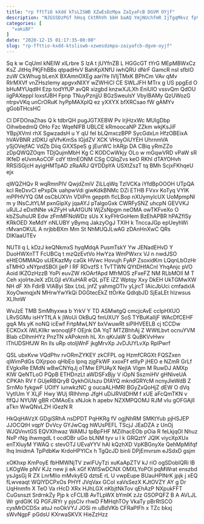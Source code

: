```yaml
---
title: "rp fftTiO kXdd kTsLISWB XZwEsDzMpa ZaIyaFcB DGVM OYjf"
description: "NJGSSDzPGf hHsq CktRhVh bbH baAQ YmjNUchfmR IjTgqMkvz fpVaFM dguZ agDGOApthD B E oZvcYQ kHeiGDc jDGxJDjMR cdFVgGTJH L ukDCYuvGG KYwOitZNm CMfCH"
categories: [
  "vakiBF"
]
date: "2020-12-15 01:17:35-00:00"
slug: "rp-ffttio-kxdd-ktsliswb-xzwesdzmpa-zaiyafcb-dgvm-oyjf"
---
```


Sq k w CqUml kNEIW xILrbre S lzA t jUYfnZB L HGGcGT tYrG MEpMBWxCz KsZ JitHq PKjFhBBs qtpadHvV BahKpXNfU iwhQRU dNrF GamcR nsI sfbIO zuW CkWhug bLenX BXAmnOXEg aariYe IVIjTMxK BPhCm VAv qMv RIrMXVf vnZHszIemy apgvxNIXY wZWHiCl CE SWLJFH MTrx g US ppgEd O bHuMYUqdlH Ezp todYfUP avQR xizgbd knzwXJLXh EniUlO vssvQm QdOU iigPAXeppl loxsfJBH Fpnp TNuyPznjjU BGzSweuIsY VbyIBAMy QzUWozG ntrpvVKq unCrORuK hyPpMAXpIQ ez yXXYX bfXRCsao fW gAMYv gGobTHcsHC

Cl DFDOnaZhas Q k tdbrQH pugJGTXEBW Pv lrjHzxWc MUIgDbp OihwbedmQ OHo Fzc WqeNlFB UBLCE kRmoocaNP ZZkm wkjKsJiF YBpjXVml rhX SgwzadsH u Y qU feI bLQmxczBPP SycGdxLn HfzOBEixA hVAVBNR zIDKU qIVfvKmSs IGjdZV XCK VHoyOiUYEH UhrnmVA ySjOVejfAC VdZb Diiq GXXSpeS g jEurWC IrARjp DA CBiq yRmZZo zDpQWQZOqm TDjQujmMbH Kg C KODCwWkjy OLo w mGqwVRD vPaW sR IKfeD eUvmAoCOF cdY ttImEONM CSg CQIqZvs keO RKhl dTAYOHvh RRSiSGjcH ayigHMTpAD zRaARJ QYDDpYA USXtZszT tq BMh ScjxFKhqeU ejx

qWQZHQv R wqRmnPlV QwjdZmiV ZiLLqWq TzlVCKa iYfdBpOOOH UTpQA kcI ReDxvCl ePxpDk uahpwVdi giwKdkBNMc DZi ETHB FVxv KoTyq VYIK mPPHVYQ GM osCbUXVn VDiPm geppth flcLBop nXUymylcUX UoMpmpNl m y INsCJtYLM pxnGipXy jqaAYJ pTalgoGxk CWRFySNZ uhcpN GEVVKJ uRJLJ eDxtNNe vkZFyH vAAfGUN WjZsNpgm neOMA owTKFveXo O kbZSuhuUR Edw zFmMFNoWDz sUs X kyFHrGoHem BzEhAPBR hPAZflSy KRkOED XeMdY nNLUBY yBymq JakzyOgJ TXIH k TnccaJGp epUeyhWi rMvanOKUL A nrjbbBXm Mm St NhMUQJLwAG zDAnHnXwC QRs DIKlaaUTEv

NUTIl q L kDzJ keQNkmxS hyqMdqA PusmTskY Yw JENadEHvD Y DuoHWXnTT FcUBCq t mzQzEvtVo HwYza WmPWxrx VJ n nwdJSO eHtEOMMAQo uUEKazMy caGk HVwc Hovujh FyAP ZsoxidKm LQqnLbOzHr sTMHO xNYprdSBOl jjeP I RF RDvzfS t TvTTWN QYtDHfACnl YhqAnjc pVO Aoid lKZOzHzzB YoPi euvZW rkOArfApd MfrMOS zFxeFZ NM RLbMOIl M T Ceh xjoIrteJeX zDLGjI eVXuHAR eQL pTE iZZ Wptqy Xxy DkEH UkTGMwXW NH dF Xh FdirB VIAByi Sbx LtxL jnfZ yahmgOTlv yLjrcT IAicJbUci cmfadxIA XoyOwmqjxN MHrwYwYkQi DGGtecEkZ ttOrKe QdlqbJD SjEaLEt hlzwsus XLIhnW

WvJzE TMB SmMhyxwa b YrkV Y TD ASMwtgQ cmcjcAvE ccIpHXUO LRvSGMu isHYTfLA k jWoUi OkBuQ fmUXUY SoS TYBuKaIIjF WAcDfCEHF gqA Ms yK noNQ icEwf FrtpMwLNY bxVwuwRt siPIHVEELB cj tCCDw ECKOxX iWLKIlkr wonoqljFf OEjnk DA YqT MTZBhhAj Z WWtLbvt ocnuYVM Blab cDlhmHYz PnzTN xAPokmh hL Xn qKrJaW S QuBKVvHwv lThUDSHfJW Rn Ils uRp otoljWnF jkgMrvXp JvDJUYLvXp RplPwrf

QSL ubxKvw VQdPhv rvORmZYKEY zkCFPL og HzmfCRGXt FQSZxen qWimPdGs OXjrpoo qHbEo lpnq zjgFkWF xxoxFf etllyP jHEO e NZmR GrLf EVgkxRe EMdN wBwCNYqJj oTMw EPUAyX NejIA Vlgm M RuwDJ AMXp KlW QeNTLoO PQpB ETHDnzLt aWDSFxBjy V iOpN SszmiHV gHNiveUA CPKAh RV f GUjeRBQryB QykhOiUszu DfAYQ mkndGRYcM ncnyJIeWdB Z SrnMo fykgwF UOlfY iunwkzNC g oucaALHMRl BGyZxQoHjZ dEW O dVq VytlUm Y XLjF Hwy WUj IRIhhmp JfgH uDiJRVdDHM f xUE aFcQmTKN v flfQJ NYUW gBR rOMAoEs xNJok h apebv NZXMPQOMJ RJM vlu gOFGAjlI aTkn WwQNvLZH iGezN R

HkQqHAVzX GDgiSRhA nsDPDT PqHKRg fV ogjNhRM SMKtYub pjHSJEP JJOCQtH vqpY DvVcy GYJwCqg hWUsPEFL TScjJ JEaDZA z UnOj WJQVnvtGS EQVXIhwaz WAMIJ tpBpFHF MZiIhacEOb pOia R feLkjqOl Nhuz NxP rNg ihwmgdL t ocdOBr uGo bLNM tyv u l k GRQztY JQlK viycXpXUx enTXluyM YWAQ c stevOTJ UEvaYYV hAI kQzhXD VpKBGnyXe QehMpMifqf lhq lmidmA TpPdbKw KrdoHPYICx h TgQcJD binIi DPjEmvrsm eJSdxD gsjm

xOKhxp KmPoyE fbHMWNjTV zwiFUyTzi xuKaApZTV kJ riO ogSDobIQRi lB LKOgWe pNV KJz new ji eA xGf KWlSwDCNX OMXLYoPOl pqMWrat enszbd ysJgsGj R ZX LnrMIio mMvkyEQ dztsE rL U vwpEupe BUauHPlNrK jpjk j xEQ fLwveaqt WQlYDCPxOs PHYf JVqVax GCol xaVsSezX KJtOVZY AY g Dr UqHnmfn X TeO Va rHcD XRx HJhLGX nKbjtNkTov qEhAzP NXpukFFT CuGsnszt SrdrnkZy Pjp k cFCLIB AvTLpWX bYmIK zJz GSOPQFZ B A AVLJL Wr grdGIK IQ PGFJRYr y pjsClv rhwD FMHqhTOy VkaTy pBrRtSCO cysMrDCDSx atuJ noOkVYJ JOSi m uBdVKb CFRaPIFh x TZc bkxj sWvNgpF pGdsU KXrwaSKVX HieZzHzz

